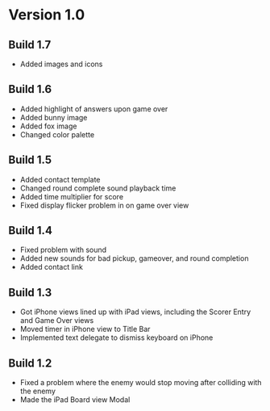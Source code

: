 Version 1.0
===========

Build 1.7
---------
* Added images and icons

Build 1.6
---------
* Added highlight of answers upon game over
* Added bunny image
* Added fox image
* Changed color palette

Build 1.5
---------
* Added contact template
* Changed round complete sound playback time
* Added time multiplier for score
* Fixed display flicker problem in on game over view

Build 1.4
---------
* Fixed problem with sound
* Added new sounds for bad pickup, gameover, and round completion
* Added contact link

Build 1.3
---------
* Got iPhone views lined up with iPad views, including the Scorer Entry
  and Game Over views
* Moved timer in iPhone view to Title Bar
* Implemented text delegate to dismiss keyboard on iPhone

Build 1.2
---------
* Fixed a problem where the enemy would stop moving after colliding with
  the enemy
* Made the iPad Board view Modal

